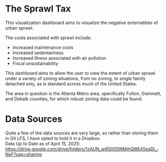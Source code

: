 # The Sprawl Tax

This visualization dashboard aims to visualize the negative externalities of urban sprawl.

The costs associated with sprawl include:

- Increased maintenance costs
- Increased sedentariness
- Increased illness associated with air pollution
- Fiscal unsustainability

This dashboard aims to allow the user to view the extent of urban sprawl under a variety of zoning situations, from no zoning, to single family detached only, as is standard across much of the United States.

The area in question is the Atlanta Metro area, specifically Fulton, Gwinnett, and Dekalb counties, for which robust zoning data could be found.

# Data Sources

Quite a few of the data sources are very large, so rather than storing them in Git LFS, I have opted to hold it in a Dropbox.  
Data Up to Date as of April 15, 2025: https://drive.google.com/drive/folders/1zAUN_wjRSt55INMjhQl8E45sqDl_-NeF?usp=sharing
